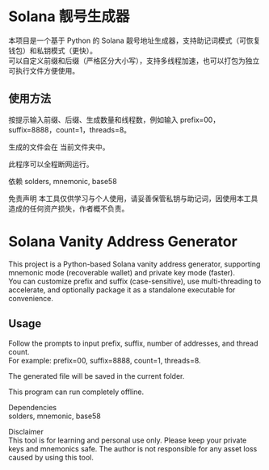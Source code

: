 # Solana 靓号生成器

本项目是一个基于 Python 的 Solana 靓号地址生成器，支持助记词模式（可恢复钱包）和私钥模式（更快）。  
可以自定义前缀和后缀（严格区分大小写），支持多线程加速，也可以打包为独立可执行文件方便使用。

## 使用方法

按提示输入前缀、后缀、生成数量和线程数，例如输入 prefix=00，suffix=8888，count=1，threads=8。

生成的文件会在 当前文件夹中。

此程序可以全程断网运行。

依赖
solders, mnemonic, base58

免责声明
本工具仅供学习与个人使用，请妥善保管私钥与助记词，因使用本工具造成的任何资产损失，作者概不负责。


# Solana Vanity Address Generator

This project is a Python-based Solana vanity address generator, supporting mnemonic mode (recoverable wallet) and private key mode (faster).  
You can customize prefix and suffix (case-sensitive), use multi-threading to accelerate, and optionally package it as a standalone executable for convenience.

## Usage

Follow the prompts to input prefix, suffix, number of addresses, and thread count.  
For example: prefix=00, suffix=8888, count=1, threads=8.

The generated file will be saved in the current folder.

This program can run completely offline.

Dependencies  
solders, mnemonic, base58

Disclaimer  
This tool is for learning and personal use only. Please keep your private keys and mnemonics safe. The author is not responsible for any asset loss caused by using this tool.
